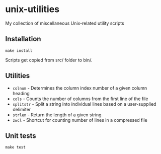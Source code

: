 unix-utilities
==============

My collection of miscellaneous Unix-related utility scripts

Installation
------------
    make install

Scripts get copied from src/ folder to bin/.

Utilities
---------
 * `colnum` - Determines the column index number of a given column heading
 * `cols` - Counts the number of columns from the first line of the file
 * `splitstr` - Split a string into individual lines based on a user-supplied delimiter
 * `strlen` - Return the length of a given string
 * `zwcl` - Shortcut for counting number of lines in a compressed file

Unit tests
----------
    make test
